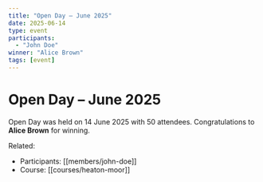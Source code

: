 ```yaml
---
title: "Open Day – June 2025"
date: 2025-06-14
type: event
participants:
  - "John Doe"
winner: "Alice Brown"
tags: [event]
---
```


# Open Day – June 2025

Open Day was held on 14 June 2025 with 50 attendees. Congratulations to **Alice Brown** for winning.

Related:
- Participants: [[members/john-doe]]
- Course: [[courses/heaton-moor]]